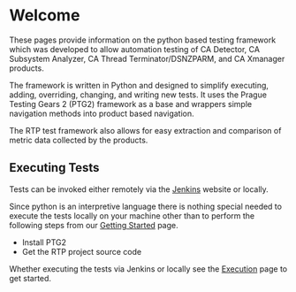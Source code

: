 # Welcome

These pages provide information on the python based testing framework which was developed to allow automation testing of
CA Detector, CA Subsystem Analyzer, CA Thread Terminator/DSNZPARM, and CA Xmanager products.

The framework is written in Python and designed to simplify executing, adding, overriding, changing, and writing new tests.
It uses the Prague Testing Gears 2 (PTG2) framework as a base and wrappers simple navigation methods into product based navigation.

The RTP test framework also allows for easy extraction and comparison of metric data collected by the products.

## Executing Tests
Tests can be invoked either remotely via the [Jenkins](http://plape03-u114063:8080/job/DB2%20Tools/job/RTP/job/RTPPY/) website or locally.

Since python is an interpretive language there is nothing special needed to execute the tests locally on your machine other than to perform
the following steps from our [Getting Started](../getting-started.md) page.

* Install PTG2
* Get the RTP project source code

Whether executing the tests via Jenkins or locally see the [Execution](executing-tests.md) page to get started.